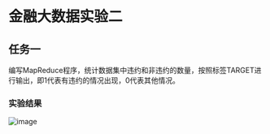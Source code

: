 # 金融大数据实验二
## 任务一
编写MapReduce程序，统计数据集中违约和⾮违约的数量，按照标签TARGET进⾏输出，即1代表有违约的情况出现，0代表其他情况。
### 实验结果
![image](https://github.com/shich-Liu/-5/assets/128021744/f9a04010-7532-4a6f-a51b-5ac8f467022e)


